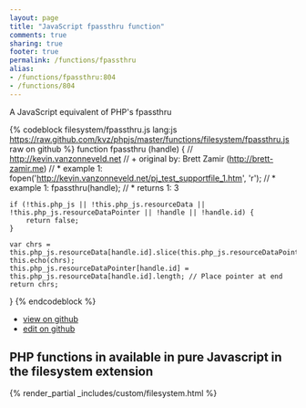 ```yaml
---
layout: page
title: "JavaScript fpassthru function"
comments: true
sharing: true
footer: true
permalink: /functions/fpassthru
alias:
- /functions/fpassthru:804
- /functions/804
---
```

<!-- Generated by Rakefile:build -->
A JavaScript equivalent of PHP's fpassthru

{% codeblock filesystem/fpassthru.js lang:js https://raw.github.com/kvz/phpjs/master/functions/filesystem/fpassthru.js raw on github %}
function fpassthru (handle) {
    // http://kevin.vanzonneveld.net
    // +   original by: Brett Zamir (http://brett-zamir.me)
    // *     example 1: fopen('http://kevin.vanzonneveld.net/pj_test_supportfile_1.htm', 'r');
    // *     example 1: fpassthru(handle);
    // *     returns 1: 3

    if (!this.php_js || !this.php_js.resourceData || !this.php_js.resourceDataPointer || !handle || !handle.id) {
        return false;
    }

    var chrs = this.php_js.resourceData[handle.id].slice(this.php_js.resourceDataPointer[handle.id]);
    this.echo(chrs);
    this.php_js.resourceDataPointer[handle.id] = this.php_js.resourceData[handle.id].length; // Place pointer at end
    return chrs;
}
{% endcodeblock %}

 - [view on github](https://github.com/kvz/phpjs/blob/master/functions/filesystem/fpassthru.js)
 - [edit on github](https://github.com/kvz/phpjs/edit/master/functions/filesystem/fpassthru.js)

## PHP functions in available in pure Javascript in the filesystem extension
{% render_partial _includes/custom/filesystem.html %}
